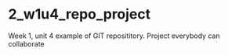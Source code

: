 # 2_w1u4_repo_project
Week 1, unit 4 example of GIT reposititory. Project everybody can collaborate
